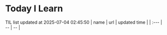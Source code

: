 # Today I Learn 
TIL list updated at 2025-07-04 02:45:50
| name | url | updated time |
| :--- | -- | -- |
